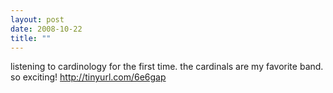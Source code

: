 ```yaml
---
layout: post
date: 2008-10-22
title: ""
---
```

listening to cardinology for the first time. the cardinals are my favorite band. so exciting! http://tinyurl.com/6e6gap